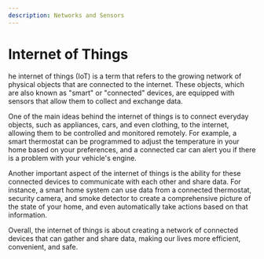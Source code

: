 ```yaml
---
description: Networks and Sensors
---
```


# Internet of Things

he internet of things (IoT) is a term that refers to the growing network of physical objects that are connected to the internet. These objects, which are also known as "smart" or "connected" devices, are equipped with sensors that allow them to collect and exchange data.

One of the main ideas behind the internet of things is to connect everyday objects, such as appliances, cars, and even clothing, to the internet, allowing them to be controlled and monitored remotely. For example, a smart thermostat can be programmed to adjust the temperature in your home based on your preferences, and a connected car can alert you if there is a problem with your vehicle's engine.

Another important aspect of the internet of things is the ability for these connected devices to communicate with each other and share data. For instance, a smart home system can use data from a connected thermostat, security camera, and smoke detector to create a comprehensive picture of the state of your home, and even automatically take actions based on that information.

Overall, the internet of things is about creating a network of connected devices that can gather and share data, making our lives more efficient, convenient, and safe.
